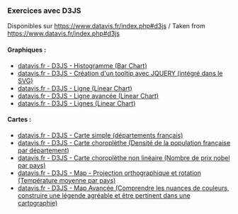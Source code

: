 ### Exercices avec D3JS

Disponibles sur https://www.datavis.fr/index.php#d3js / 
Taken from https://www.datavis.fr/index.php#d3js

#### Graphiques : 
* [datavis.fr - D3JS - Histogramme (Bar Chart)](https://sylsta.github.io/D3_template/datavis.fr/barchart.html)
* [datavis.fr - D3JS - Création d'un tooltip avec JQUERY (intégré dans le SVG)](https://sylsta.github.io/datavis.fr/tooltip.html)
* [datavis.fr - D3JS - Ligne (Linear Chart)](https://sylsta.github.io/D3_template/datavis.fr/linearchart.html)
* [datavis.fr - D3JS - Ligne avancée (Linear Chart)](https://sylsta.github.io/datavis.fr/linearchart-improve.html)
* [datavis.fr - D3JS - Lignes (Linear Chart)](https://sylsta.github.io/datavis.fr/twolinearchart.html)

#### Cartes :
* [datavis.fr - D3JS - Carte simple (départements français)](https://sylsta.github.io/datavis.fr/map-firststep.html)
* [datavis.fr - D3JS - Carte choroplèthe (Densité de la population française par département)](https://sylsta.github.io/datavis.fr/map-population.html)
* [datavis.fr - D3JS - Carte choroplèthe non linéaire (Nombre de prix nobel par pays)](https://sylsta.github.io/datavis.fr/map-nobelprice.html)
* [datavis.fr - D3JS - Map - Projection orthographique et rotation (Température moyenne par pays)](https://sylsta.github.io/datavis.fr/map-world-temperature.html)
* [datavis.fr - D3JS - Map Avancée (Comprendre les nuances de couleurs, construire une légende agréable et être pertinent dans une cartographie)](datavis.fr/map-improve.html)




